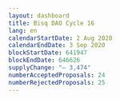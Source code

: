 ```yaml
---
layout: dashboard
title: Bisq DAO Cycle 16
lang: en
calendarStartDate: 2 Aug 2020
calendarEndDate: 3 Sep 2020
blockStartDate: 641947
blockEndDate: 646626
supplyChange: "— 3,474"
numberAcceptedProposals: 24
numberRejectedProposals: 25
---
```

